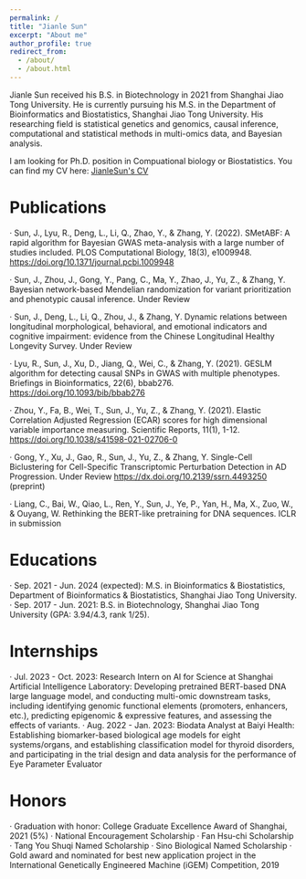 ```yaml
---
permalink: /
title: "Jianle Sun"
excerpt: "About me"
author_profile: true
redirect_from: 
  - /about/
  - /about.html
---
```


Jianle Sun received his B.S. in Biotechnology in 2021 from Shanghai Jiao Tong University. He is currently pursuing his M.S. in the Department of Bioinformatics and Biostatistics, Shanghai Jiao Tong University. His researching field is statistical genetics and genomics, causal inference, computational and statistical methods in multi-omics data, and Bayesian analysis.

I am looking for Ph.D. position in Compuational biology or Biostatistics. You can find my CV here: [JianleSun's CV](../assets/CV_JianleSun.pdf)

Publications
======
·	Sun, J., Lyu, R., Deng, L., Li, Q., Zhao, Y., & Zhang, Y. (2022). SMetABF: A rapid algorithm for Bayesian GWAS meta-analysis with a large number of studies included. PLOS Computational Biology, 18(3), e1009948. https://doi.org/10.1371/journal.pcbi.1009948 

·	Sun, J., Zhou, J., Gong, Y., Pang, C., Ma, Y., Zhao, J., Yu, Z., & Zhang, Y. Bayesian network-based Mendelian randomization for variant prioritization and phenotypic causal inference. Under Review

·	Sun, J., Deng, L., Li, Q., Zhou, J., & Zhang, Y. Dynamic relations between longitudinal morphological, behavioral, and emotional indicators and cognitive impairment: evidence from the Chinese Longitudinal Healthy Longevity Survey. Under Review

·	Lyu, R., Sun, J., Xu, D., Jiang, Q., Wei, C., & Zhang, Y. (2021). GESLM algorithm for detecting causal SNPs in GWAS with multiple phenotypes. Briefings in Bioinformatics, 22(6), bbab276. https://doi.org/10.1093/bib/bbab276 

·	Zhou, Y., Fa, B., Wei, T., Sun, J., Yu, Z., & Zhang, Y. (2021). Elastic Correlation Adjusted Regression (ECAR) scores for high dimensional variable importance measuring. Scientific Reports, 11(1), 1-12. https://doi.org/10.1038/s41598-021-02706-0 

·	Gong, Y., Xu, J., Gao, R., Sun, J., Yu, Z., & Zhang, Y. Single-Cell Biclustering for Cell-Specific Transcriptomic Perturbation Detection in AD Progression. Under Review https://dx.doi.org/10.2139/ssrn.4493250 (preprint)

·	Liang, C., Bai, W., Qiao, L., Ren, Y., Sun, J., Ye, P., Yan, H., Ma, X., Zuo, W., & Ouyang, W. Rethinking the BERT-like pretraining for DNA sequences. ICLR in submission


Educations
======
·	Sep. 2021 - Jun. 2024 (expected): M.S. in Bioinformatics & Biostatistics, Department of Bioinformatics & Biostatistics, Shanghai Jiao Tong University.
·	Sep. 2017 - Jun. 2021: B.S. in Biotechnology, Shanghai Jiao Tong University (GPA: 3.94/4.3, rank 1/25).


Internships
======
·	Jul. 2023 - Oct. 2023: Research Intern on AI for Science at Shanghai Artificial Intelligence Laboratory: Developing pretrained BERT-based DNA large language model, and conducting multi-omic downstream tasks, including identifying genomic functional elements (promoters, enhancers, etc.), predicting epigenomic & expressive features, and assessing the effects of variants.
·	Aug. 2022 - Jan. 2023: Biodata Analyst at Baiyi Health: Establishing biomarker-based biological age models for eight systems/organs, and establishing classification model for thyroid disorders, and participating in the trial design and data analysis for the performance of Eye Parameter Evaluator


Honors
======
·	Graduation with honor: College Graduate Excellence Award of Shanghai, 2021 (5%)
·	National Encouragement Scholarship
·	Fan Hsu-chi Scholarship
·	Tang You Shuqi Named Scholarship
·	Sino Biological Named Scholarship
·	Gold award and nominated for best new application project in the International Genetically Engineered Machine (iGEM) Competition, 2019
